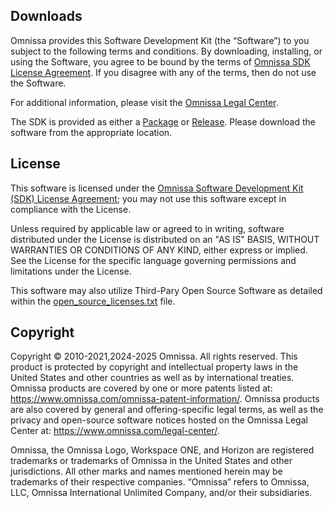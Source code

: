 ## Downloads

Omnissa provides this Software Development Kit (the “Software”) to you subject to the following terms and conditions. By downloading, installing, or using the Software, you agree to be bound by the terms of [Omnissa SDK License Agreement](https://static.omnissa.com/sites/default/files/omnissa-sdk-agreement.pdf). If you disagree with any of the terms, then do not use the Software.

For additional information, please visit the [Omnissa Legal Center](https://www.omnissa.com/legal-center/).

The SDK is provided as either a [Package](https://github.com/orgs/euc-releases/packages?repo_name=wsone-sdk-xamarin) or [Release](https://github.com/euc-releases/wsone-sdk-xamarin/releases). Please download the software from the appropriate location.

## License

This software is licensed under the [Omnissa Software Development Kit (SDK) License Agreement](https://static.omnissa.com/sites/default/files/omnissa-sdk-agreement.pdf); you may not use this software except in compliance with the License.

Unless required by applicable law or agreed to in writing, software distributed under the License is distributed on an "AS IS" BASIS, WITHOUT WARRANTIES OR CONDITIONS OF ANY KIND, either express or implied. See the License for the specific language governing permissions and limitations under the License.

This software may also utilize Third-Pary Open Source Software as detailed within the [open_source_licenses.txt](open_source_licenses.txt) file.

## Copyright

Copyright © 2010-2021,2024-2025 Omnissa. All rights reserved. This product is protected by copyright and intellectual property laws in the United States and other countries as well as by international treaties. Omnissa products are covered by one or more patents listed at: https://www.omnissa.com/omnissa-patent-information/. Omnissa products are also covered by general and offering-specific legal terms, as well as the privacy and open-source software notices hosted on the Omnissa Legal Center at: https://www.omnissa.com/legal-center/.

Omnissa, the Omnissa Logo, Workspace ONE, and Horizon are registered trademarks or trademarks of Omnissa in the United States and other jurisdictions. All other marks and names mentioned herein may be trademarks of their respective companies. “Omnissa” refers to Omnissa, LLC, Omnissa International Unlimited Company, and/or their subsidiaries.